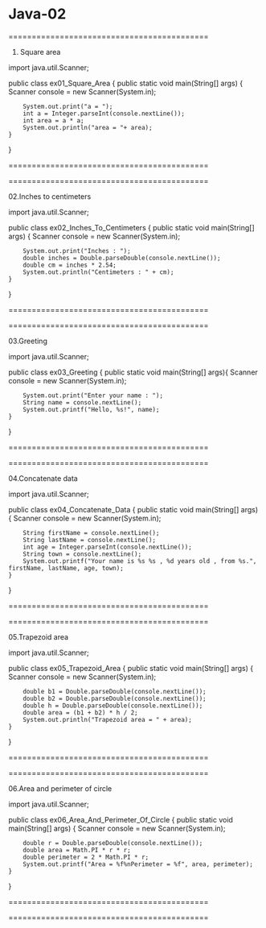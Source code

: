 # Java-02


===========================================

01. Square area

import java.util.Scanner;

public class ex01_Square_Area {
    public static void main(String[] args) {
        Scanner console = new Scanner(System.in);
        
        System.out.print("a = ");
        int a = Integer.parseInt(console.nextLine());
        int area = a * a;
        System.out.println("area = "+ area);
    }
}

===========================================

===========================================

02.Inches to centimeters

import java.util.Scanner;

public class ex02_Inches_To_Centimeters {
    public static void main(String[] args) {
        Scanner console = new Scanner(System.in);

        System.out.print("Inches : ");
        double inches = Double.parseDouble(console.nextLine());
        double cm = inches * 2.54;
        System.out.println("Centimeters : " + cm);
    }
}

===========================================

===========================================

03.Greeting

import java.util.Scanner;

public class ex03_Greeting {
    public static void main(String[] args){
        Scanner console = new Scanner(System.in);

        System.out.print("Enter your name : ");
        String name = console.nextLine();
        System.out.printf("Hello, %s!", name);
    }
}

===========================================

===========================================

04.Concatenate data

import java.util.Scanner;

public class ex04_Concatenate_Data {
    public static void main(String[] args) {
        Scanner console = new Scanner(System.in);

        String firstName = console.nextLine();
        String lastName = console.nextLine();
        int age = Integer.parseInt(console.nextLine());
        String town = console.nextLine();
        System.out.printf("Your name is %s %s , %d years old , from %s.", firstName, lastName, age, town);
    }
}

===========================================

===========================================

05.Trapezoid area

import java.util.Scanner;

public class ex05_Trapezoid_Area {
    public static void main(String[] args) {
        Scanner console = new Scanner(System.in);

        double b1 = Double.parseDouble(console.nextLine());
        double b2 = Double.parseDouble(console.nextLine());
        double h = Double.parseDouble(console.nextLine());
        double area = (b1 + b2) * h / 2;
        System.out.println("Trapezoid area = " + area);
    }
}

===========================================

===========================================

06.Area and perimeter of circle

import java.util.Scanner;

public class ex06_Area_And_Perimeter_Of_Circle {
    public static void main(String[] args) {
        Scanner console = new Scanner(System.in);

        double r = Double.parseDouble(console.nextLine());
        double area = Math.PI * r * r;
        double perimeter = 2 * Math.PI * r;
        System.out.printf("Area = %f%nPerimeter = %f", area, perimeter);
    }
}

===========================================

===========================================